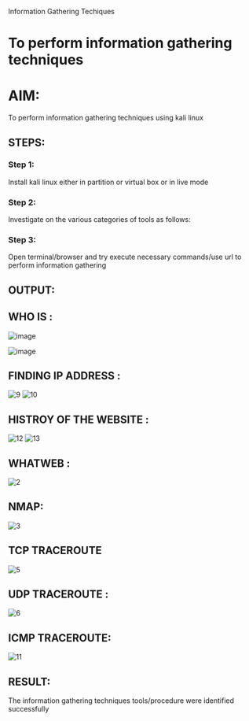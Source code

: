 
Information Gathering Techiques

# To perform information gathering techniques

# AIM:

To perform information gathering techniques using kali linux 

## STEPS:

### Step 1:

Install kali linux either in partition or virtual box or in live mode

### Step 2:

Investigate on the various categories of tools as follows:

### Step 3:
Open terminal/browser and try execute necessary commands/use url to perform information gathering


## OUTPUT:
## WHO IS :
![image](https://github.com/user-attachments/assets/c0c11230-2fbf-4b9f-b936-5abeb4f7b490)

![image](https://github.com/user-attachments/assets/53b88d9a-5b7c-457e-99d4-251f9a7a9df5)


## FINDING IP ADDRESS :
![9](https://github.com/user-attachments/assets/85ef0059-3b49-4b83-b2d0-1be3ed55a79c)
![10](https://github.com/user-attachments/assets/088472da-d519-439e-adec-b3cdb697f792)


## HISTROY OF THE WEBSITE :
![12](https://github.com/user-attachments/assets/3f05eaea-de5f-4d6f-9df8-f0a1096eba01)
![13](https://github.com/user-attachments/assets/3618d9dd-0589-49ab-995a-e2be7171deb7)



## WHATWEB :
![2](https://github.com/user-attachments/assets/35468b1d-25f9-4af5-be8b-c0e3f8e9b45a)



## NMAP:
![3](https://github.com/user-attachments/assets/bbec63ab-4e64-4b5e-95dc-63895434c1c8)


## TCP TRACEROUTE
![5](https://github.com/user-attachments/assets/1e146987-739e-49a6-8028-14a9942a1076)


## UDP TRACEROUTE :
![6](https://github.com/user-attachments/assets/63657b24-24d5-4501-8457-2102df609f10)

## ICMP TRACEROUTE:
![11](https://github.com/user-attachments/assets/2c40c0ca-c29f-4979-946f-f238e5359974)



## RESULT:
The information gathering techniques tools/procedure were  identified successfully

